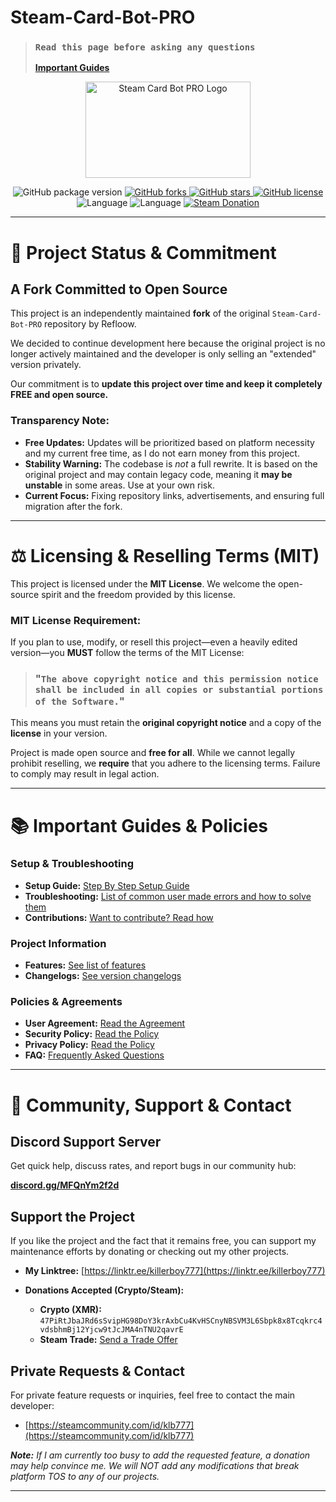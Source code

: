 # Steam-Card-Bot-PRO

> ### `Read this page before asking any questions`
> **[Important Guides](https://github.com/killerboyyy777/Steam-Card-Bot-PRO#important-links)**

<p align="center">
  <img width="264.6" height="154" src="https://i.imgur.com/PUCBfA6.png" alt="Steam Card Bot PRO Logo">
</p>

<p align="center">
  <img src="https://img.shields.io/github/package-json/v/killerboyyy777/Steam-Card-Bot-PRO.svg" alt="GitHub package version">
  <a href="https://github.com/killerboyyy777/Steam-Card-Bot-PRO/network" target="_blank">
    <img src="https://img.shields.io/github/forks/killerboyyy777/Steam-Card-Bot-PRO.svg?style=flat" alt="GitHub forks">
  </a>
  <a href="https://github.com/killerboyyy777/Steam-Card-Bot-PRO/stargazers" target="_blank">
    <img src="https://img.shields.io/github/stars/killerboyyy777/Steam-Card-Bot-PRO.svg?style=flat" alt="GitHub stars">
  </a>
  <a href="https://raw.githubusercontent.com/killerboyyy777/Steam-Card-Bot-PRO/master/LICENSE">
    <img src="https://img.shields.io/badge/license-MIT-blue.svg?style=flat" alt="GitHub license">
  </a>
  <br>
  <img src="https://img.shields.io/badge/Uses-Node.js-green" alt="Language">
  <img src="https://img.shields.io/badge/language-JavaScript-yellow.svg" alt="Language">
  <a href="https://steamcommunity.com/tradeoffer/new/?partner=1211192445&token=T9Hiu3Oz" target="_blank">
    <img src="https://img.shields.io/badge/steam-donate-yellow.svg" alt="Steam Donation">
  </a>
</p>

---

# 🚀 Project Status & Commitment

## A Fork Committed to Open Source

This project is an independently maintained **fork** of the original `Steam-Card-Bot-PRO` repository by Refloow.

We decided to continue development here because the original project is no longer actively maintained and the developer is only selling an "extended" version privately.

Our commitment is to **update this project over time and keep it completely FREE and open source.**

### Transparency Note:

* **Free Updates:** Updates will be prioritized based on platform necessity and my current free time, as I do not earn money from this project.
* **Stability Warning:** The codebase is *not* a full rewrite. It is based on the original project and may contain legacy code, meaning it **may be unstable** in some areas. Use at your own risk.
* **Current Focus:** Fixing repository links, advertisements, and ensuring full migration after the fork.

---

# ⚖️ Licensing & Reselling Terms (MIT)

This project is licensed under the **MIT License**. We welcome the open-source spirit and the freedom provided by this license.

### MIT License Requirement:
If you plan to use, modify, or resell this project—even a heavily edited version—you **MUST** follow the terms of the MIT License:

> ### "`The above copyright notice and this permission notice shall be included in all copies or substantial portions of the Software.`"

This means you must retain the **original copyright notice** and a copy of the **license** in your version.

Project is made open source and **free for all**. While we cannot legally prohibit reselling, we **require** that you adhere to the licensing terms. Failure to comply may result in legal action.

---

# 📚 Important Guides & Policies

### Setup & Troubleshooting
* **Setup Guide:** [Step By Step Setup Guide](https://github.com/killerboyyy777/Steam-Card-Bot-PRO/wiki)
* **Troubleshooting:** [List of common user made errors and how to solve them](https://refloow.com/Open-Source-Projects/troubleshooting)
* **Contributions:** [Want to contribute? Read how](https://github.com/killerboyyy777/Steam-Card-Bot-PRO/blob/master/.github/CONTRIBUTING.md)

### Project Information
* **Features:** [See list of features](https://github.com/killerboyyy777/Steam-Card-Bot-PRO/blob/master/.github/FEATURES.md)
* **Changelogs:** [See version changelogs](https://github.com/killerboyyy777/Steam-Card-Bot-PRO/blob/master/.github/changelog.md)

### Policies & Agreements
* **User Agreement:** [Read the Agreement](https://github.com/killerboyyy777/Steam-Card-Bot-PRO/blob/master/.github/USER_AGREEMENT.md)
* **Security Policy:** [Read the Policy](https://github.com/killerboyyy777/Steam-Card-Bot-PRO/security/policy)
* **Privacy Policy:** [Read the Policy](https://github.com/killerboyyy777/Steam-Card-Bot-PRO/blob/master/.github/PRIVACY.md)
* **FAQ:** [Frequently Asked Questions](https://github.com/killerboyyy777/Steam-Card-Bot-PRO/wiki/FAQ---Frequently-Asked-Questions)

---

# 💬 Community, Support & Contact

## Discord Support Server
Get quick help, discuss rates, and report bugs in our community hub:

**[discord.gg/MFQnYm2f2d](https://discord.gg/MFQnYm2f2d)**

## Support the Project
If you like the project and the fact that it remains free, you can support my maintenance efforts by donating or checking out my other projects.

* **My Linktree:**
    [https://linktr.ee/killerboy777](https://linktr.ee/killerboy777)

* **Donations Accepted (Crypto/Steam):**
    * **Crypto (XMR):** `47PiRtJbaJRd6sSvipHG98DoY3krAxbCu4KvHSCnyNBSVM3L6Sbpk8x8Tcqkrc4vdsbhmBj12Yjcw9tJcJMA4nTNU2qavrE`
    * **Steam Trade:** [Send a Trade Offer](https://steamcommunity.com/tradeoffer/new/?partner=1211192445&token=T9Hiu3Oz)

## Private Requests & Contact
For private feature requests or inquiries, feel free to contact the main developer:

* [https://steamcommunity.com/id/klb777](https://steamcommunity.com/id/klb777)

***Note:** If I am currently too busy to add the requested feature, a donation may help convince me. We will NOT add any modifications that break platform TOS to any of our projects.*

<hr>



